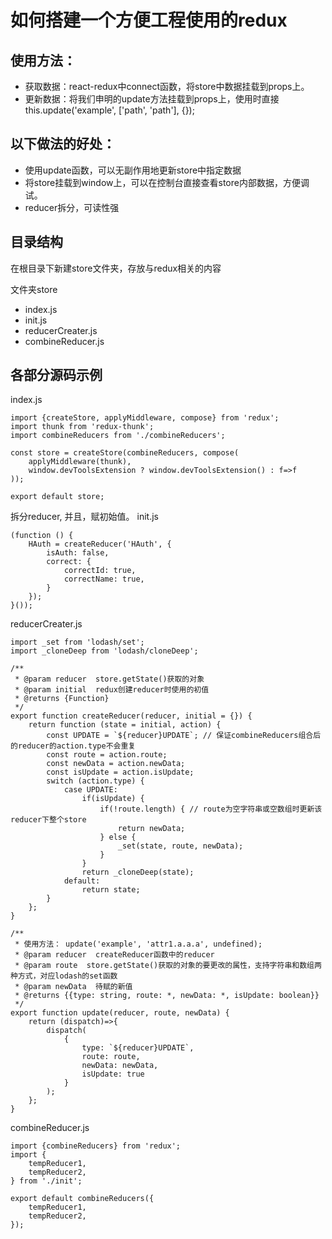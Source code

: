 如何搭建一个方便工程使用的redux
===

使用方法：
---

* 获取数据：react-redux中connect函数，将store中数据挂载到props上。
* 更新数据：将我们申明的update方法挂载到props上，使用时直接this.update('example', ['path', 'path'], {});

以下做法的好处：
---

* 使用update函数，可以无副作用地更新store中指定数据
* 将store挂载到window上，可以在控制台直接查看store内部数据，方便调试。
* reducer拆分，可读性强


目录结构
---

在根目录下新建store文件夹，存放与redux相关的内容

文件夹store
* index.js
* init.js
* reducerCreater.js
* combineReducer.js

各部分源码示例
---

index.js
```
import {createStore, applyMiddleware, compose} from 'redux';
import thunk from 'redux-thunk';
import combineReducers from './combineReducers';

const store = createStore(combineReducers, compose(
    applyMiddleware(thunk),
    window.devToolsExtension ? window.devToolsExtension() : f=>f
));

export default store;
```

拆分reducer, 并且，赋初始值。
init.js
```
(function () {
    HAuth = createReducer('HAuth', {
        isAuth: false,
        correct: {
            correctId: true,
            correctName: true,
        }
    });
}());
```

reducerCreater.js
```
import _set from 'lodash/set';
import _cloneDeep from 'lodash/cloneDeep';

/**
 * @param reducer  store.getState()获取的对象
 * @param initial  redux创建reducer时使用的初值
 * @returns {Function}
 */
export function createReducer(reducer, initial = {}) {
    return function (state = initial, action) {
        const UPDATE = `${reducer}UPDATE`; // 保证combineReducers组合后的reducer的action.type不会重复
        const route = action.route;
        const newData = action.newData;
        const isUpdate = action.isUpdate;
        switch (action.type) {
            case UPDATE:
                if(isUpdate) {
                    if(!route.length) { // route为空字符串或空数组时更新该reducer下整个store
                        return newData;
                    } else {
                        _set(state, route, newData);
                    }
                }
                return _cloneDeep(state);
            default:
                return state;
        }
    };
}

/**
 * 使用方法： update('example', 'attr1.a.a.a', undefined);
 * @param reducer  createReducer函数中的reducer
 * @param route  store.getState()获取的对象的要更改的属性，支持字符串和数组两种方式，对应lodash的set函数
 * @param newData  待赋的新值
 * @returns {{type: string, route: *, newData: *, isUpdate: boolean}}
 */
export function update(reducer, route, newData) {
    return (dispatch)=>{
        dispatch(
            {
                type: `${reducer}UPDATE`,
                route: route,
                newData: newData,
                isUpdate: true
            }
        );
    };
}
```
combineReducer.js
```
import {combineReducers} from 'redux';
import {
    tempReducer1,
    tempReducer2,
} from './init';

export default combineReducers({
    tempReducer1,
    tempReducer2,
});

```